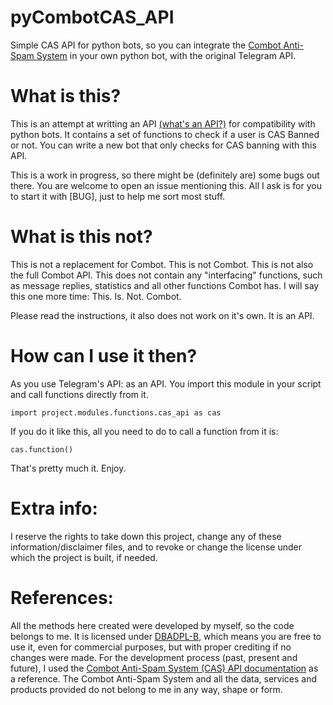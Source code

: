 # pyCombotCAS_API

Simple CAS API for python bots, so you can integrate the [Combot Anti-Spam System](https://combot.org/cas) in
your own python bot, with the original Telegram API.

# What is this?

This is an attempt at writting an API [(what's an API?)](https://en.wikipedia.org/wiki/Application_programming_interface) for compatibility with
python bots. It contains a set of functions to check if a user is CAS Banned or not. You can write a new bot that only checks for
CAS banning with this API.

This is a work in progress, so there might be (definitely are) some bugs out there. You are welcome to open
an issue mentioning this. All I ask is for you to start it with [BUG], just to help me sort most stuff.

# What is this not?

This is not a replacement for Combot. This is not Combot. This is not also the full Combot API. This does not
contain any "interfacing" functions, such as message replies, statistics and all other functions Combot has. I
will say this one more time: This. Is. Not. Combot.

Please read the instructions, it also does not work on it's own. It is an API.

# How can I use it then?

As you use Telegram's API: as an API. You import this module in your script and call functions directly from it.

`import project.modules.functions.cas_api as cas`

If you do it like this, all you need to do to call a function from it is:

`cas.function()`

That's pretty much it. Enjoy.

# Extra info:

I reserve the rights to take down this project, change any of these information/disclaimer files, and to revoke
or change the license under which the project is built, if needed.

# References:

All the methods here created were developed by myself, so the code belongs to me. It is licensed under [DBADPL-B](https://github.com/nunopenim/DBADPL-B), 
which means you are free to use it, even for commercial purposes, but with proper crediting if no changes were made. For the development
process (past, present and future), I used the [Combot Anti-Spam System (CAS) API documentation](https://combot.org/cas/api)
as a reference. The Combot Anti-Spam System and all the data, services and products provided do not belong to me in
any way, shape or form.
